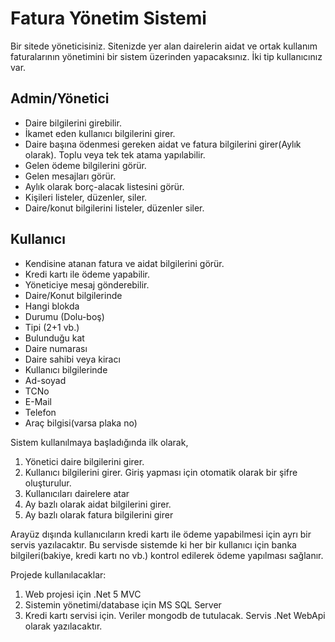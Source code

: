 # Fatura Yönetim Sistemi
Bir sitede yöneticisiniz. Sitenizde yer alan dairelerin aidat ve ortak kullanım faturalarının yönetimini bir sistem üzerinden yapacaksınız. İki tip kullanıcınız var.

## Admin/Yönetici

-   Daire bilgilerini girebilir.
-   İkamet eden kullanıcı bilgilerini girer.
-   Daire başına ödenmesi gereken aidat ve fatura bilgilerini girer(Aylık olarak). Toplu veya tek tek atama yapılabilir.
-   Gelen ödeme bilgilerini görür.
-   Gelen mesajları görür.
-   Aylık olarak borç-alacak listesini görür.
-   Kişileri listeler, düzenler, siler.
-   Daire/konut bilgilerini listeler, düzenler siler.

## Kullanıcı

-   Kendisine atanan fatura ve aidat bilgilerini görür.
-   Kredi kartı ile ödeme yapabilir.
-   Yöneticiye mesaj gönderebilir.
-   Daire/Konut bilgilerinde
-   Hangi blokda
-   Durumu (Dolu-boş)
-   Tipi (2+1 vb.)
-   Bulunduğu kat
-   Daire numarası
-   Daire sahibi veya kiracı
-   Kullanıcı bilgilerinde
-   Ad-soyad
-   TCNo
-   E-Mail
-   Telefon
-   Araç bilgisi(varsa plaka no)

Sistem kullanılmaya başladığında ilk olarak,

1.  Yönetici daire bilgilerini girer.
2.  Kullanıcı bilgilerini girer. Giriş yapması için otomatik olarak bir şifre oluşturulur.
3.  Kullanıcıları dairelere atar
4.  Ay bazlı olarak aidat bilgilerini girer.
5.  Ay bazlı olarak fatura bilgilerini girer

Arayüz dışında kullanıcıların kredi kartı ile ödeme yapabilmesi için ayrı bir servis yazılacaktır. Bu servisde sistemde ki her bir kullanıcı için banka bilgileri(bakiye, kredi kartı no vb.) kontrol edilerek ödeme yapılması sağlanır.

Projede kullanılacaklar:

1.  Web projesi için .Net 5 MVC
2.  Sistemin yönetimi/database için MS SQL Server
3.  Kredi kartı servisi için. Veriler mongodb de tutulacak. Servis .Net WebApi olarak yazılacaktır.
